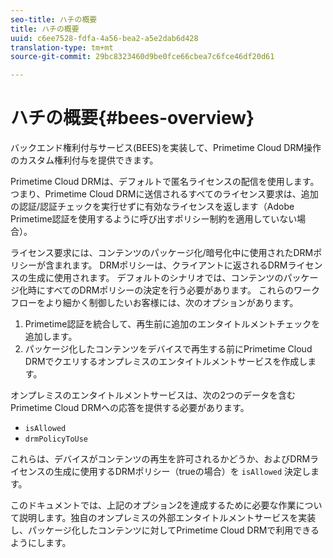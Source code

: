 ```yaml
---
seo-title: ハチの概要
title: ハチの概要
uuid: c6ee7528-fdfa-4a56-bea2-a5e2dab6d428
translation-type: tm+mt
source-git-commit: 29bc8323460d9be0fce66cbea7c6fce46df20d61

---
```



# ハチの概要{#bees-overview}

バックエンド権利付与サービス(BEES)を実装して、Primetime Cloud DRM操作のカスタム権利付与を提供できます。

Primetime Cloud DRMは、デフォルトで匿名ライセンスの配信を使用します。 つまり、Primetime Cloud DRMに送信されるすべてのライセンス要求は、追加の認証/認証チェックを実行せずに有効なライセンスを返します（Adobe Primetime認証を使用するように呼び出すポリシー制約を適用していない場合）。

ライセンス要求には、コンテンツのパッケージ化/暗号化中に使用されたDRMポリシーが含まれます。 DRMポリシーは、クライアントに返されるDRMライセンスの生成に使用されます。 デフォルトのシナリオでは、コンテンツのパッケージ化時にすべてのDRMポリシーの決定を行う必要があります。 これらのワークフローをより細かく制御したいお客様には、次のオプションがあります。

1. Primetime認証を統合して、再生前に追加のエンタイトルメントチェックを追加します。
1. パッケージ化したコンテンツをデバイスで再生する前にPrimetime Cloud DRMでクエリするオンプレミスのエンタイトルメントサービスを作成します。

オンプレミスのエンタイトルメントサービスは、次の2つのデータを含むPrimetime Cloud DRMへの応答を提供する必要があります。

* `isAllowed`
* `drmPolicyToUse`

これらは、デバイスがコンテンツの再生を許可されるかどうか、およびDRMライセンスの生成に使用するDRMポリシー（trueの場合）を `isAllowed` 決定します。

このドキュメントでは、上記のオプション2を達成するために必要な作業について説明します。独自のオンプレミスの外部エンタイトルメントサービスを実装し、パッケージ化したコンテンツに対してPrimetime Cloud DRMで利用できるようにします。
